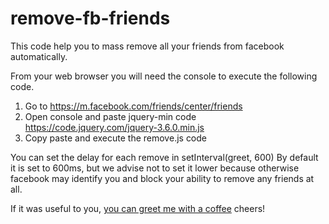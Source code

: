 # remove-fb-friends
This code help you to mass remove all your friends from facebook automatically.

From your web browser you will need the console to execute the following code.

1) Go to https://m.facebook.com/friends/center/friends
2) Open console and paste jquery-min code https://code.jquery.com/jquery-3.6.0.min.js
3) Copy paste and execute the remove.js code

You can set the delay for each remove in setInterval(greet, 600)
By default it is set to 600ms, but we advise not to set it lower because otherwise facebook may identify you and block your ability to remove any friends at all.

If it was useful to you, [you can greet me with a coffee](https://www.buymeacoffee.com/danielassayag)
cheers!
